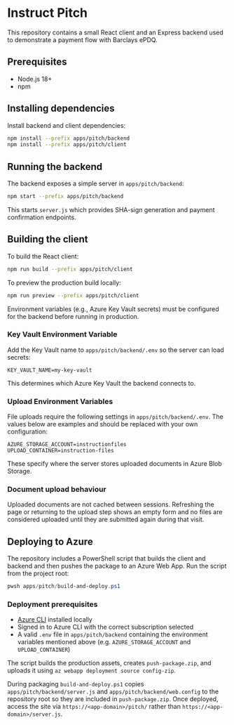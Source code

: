 # Instruct Pitch

This repository contains a small React client and an Express backend used to demonstrate a payment flow with Barclays ePDQ.

## Prerequisites
- Node.js 18+
- npm

## Installing dependencies
Install backend and client dependencies:

```bash
npm install --prefix apps/pitch/backend
npm install --prefix apps/pitch/client
```

## Running the backend
The backend exposes a simple server in `apps/pitch/backend`:

```bash
npm start --prefix apps/pitch/backend
```

This starts `server.js` which provides SHA-sign generation and payment confirmation endpoints.

## Building the client
To build the React client:

```bash
npm run build --prefix apps/pitch/client
```

To preview the production build locally:

```bash
npm run preview --prefix apps/pitch/client
```

Environment variables (e.g., Azure Key Vault secrets) must be configured for the backend before running in production.

### Key Vault Environment Variable

Add the Key Vault name to `apps/pitch/backend/.env` so the server can load secrets:

```
KEY_VAULT_NAME=my-key-vault
```

This determines which Azure Key Vault the backend connects to.


### Upload Environment Variables

File uploads require the following settings in `apps/pitch/backend/.env`. The
values below are examples and should be replaced with your own configuration:
```
AZURE_STORAGE_ACCOUNT=instructionfiles
UPLOAD_CONTAINER=instruction-files
```

These specify where the server stores uploaded documents in Azure Blob Storage.

### Document upload behaviour

Uploaded documents are not cached between sessions. Refreshing the page or returning to the upload step shows an empty form and no files are considered uploaded until they are submitted again during that visit.

## Deploying to Azure

The repository includes a PowerShell script that builds the client and backend
and then pushes the package to an Azure Web App. Run the script from the project
root:

```powershell
pwsh apps/pitch/build-and-deploy.ps1
```

### Deployment prerequisites

- [Azure CLI](https://learn.microsoft.com/cli/azure/install-azure-cli) installed
  locally
- Signed in to Azure CLI with the correct subscription selected
- A valid `.env` file in `apps/pitch/backend` containing the environment
  variables mentioned above (e.g. `AZURE_STORAGE_ACCOUNT` and
  `UPLOAD_CONTAINER`)

The script builds the production assets, creates `push-package.zip`, and uploads
it using `az webapp deployment source config-zip`.

During packaging `build-and-deploy.ps1` copies `apps/pitch/backend/server.js` and
`apps/pitch/backend/web.config` to the repository root so they are included in
`push-package.zip`. Once deployed, access the site via
`https://<app-domain>/pitch/` rather than `https://<app-domain>/server.js`.